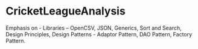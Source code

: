 # CricketLeagueAnalysis
Emphasis on - Libraries – OpenCSV, JSON, Generics, Sort and Search, Design Principles, Design Patterns - Adaptor Pattern, DAO Pattern, Factory Pattern. 
